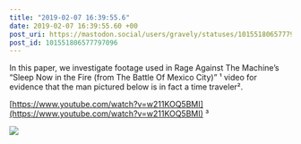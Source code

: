 ```yaml
---
title: "2019-02-07 16:39:55.6"
date: 2019-02-07 16:39:55.60 +00
post_uri: https://mastodon.social/users/gravely/statuses/101551806577797096
post_id: 101551806577797096
---
```

In this paper, we investigate footage used in Rage Against The Machine’s “Sleep Now in the Fire (from The Battle Of Mexico City)” ¹ video for evidence that the man pictured below is in fact a time traveler².

[https://www.youtube.com/watch?v=w211KOQ5BMI](https://www.youtube.com/watch?v=w211KOQ5BMI) ³


![](/images/11134863.jpg)

